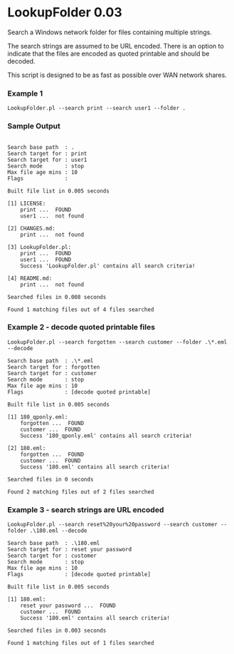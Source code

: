 # LookupFolder 0.03
Search a Windows network folder for files containing multiple strings.

The search strings are assumed to be URL encoded. There is an option to indicate
that the files are encoded as quoted printable and should be decoded.

This script is designed to be as fast as possible over WAN network shares.

### Example 1
```
LookupFolder.pl --search print --search user1 --folder .
```

### Sample Output
```

Search base path  : .
Search target for : print
Search target for : user1
Search mode       : stop
Max file age mins : 10
Flags             :

Built file list in 0.005 seconds

[1] LICENSE:
    print ...  FOUND
    user1 ...  not found

[2] CHANGES.md:
    print ...  not found

[3] LookupFolder.pl:
    print ...  FOUND
    user1 ...  FOUND
    Success 'LookupFolder.pl' contains all search criteria!

[4] README.md:
    print ...  not found

Searched files in 0.008 seconds

Found 1 matching files out of 4 files searched

```

### Example 2 - decode quoted printable files

```
LookupFolder.pl --search forgotten --search customer --folder .\*.eml --decode

Search base path  : .\*.eml
Search target for : forgotten
Search target for : customer
Search mode       : stop
Max file age mins : 10
Flags             : [decode quoted printable]

Built file list in 0.005 seconds

[1] 180_qponly.eml:
    forgotten ...  FOUND
    customer ...  FOUND
    Success '180_qponly.eml' contains all search criteria!

[2] 180.eml:
    forgotten ...  FOUND
    customer ...  FOUND
    Success '180.eml' contains all search criteria!

Searched files in 0 seconds

Found 2 matching files out of 2 files searched
```

### Example 3 - search strings are URL encoded

```
LookupFolder.pl --search reset%20your%20password --search customer --folder .\180.eml --decode

Search base path  : .\180.eml
Search target for : reset your password
Search target for : customer
Search mode       : stop
Max file age mins : 10
Flags             : [decode quoted printable]

Built file list in 0.005 seconds

[1] 180.eml:
    reset your password ...  FOUND
    customer ...  FOUND
    Success '180.eml' contains all search criteria!

Searched files in 0.003 seconds

Found 1 matching files out of 1 files searched
```

